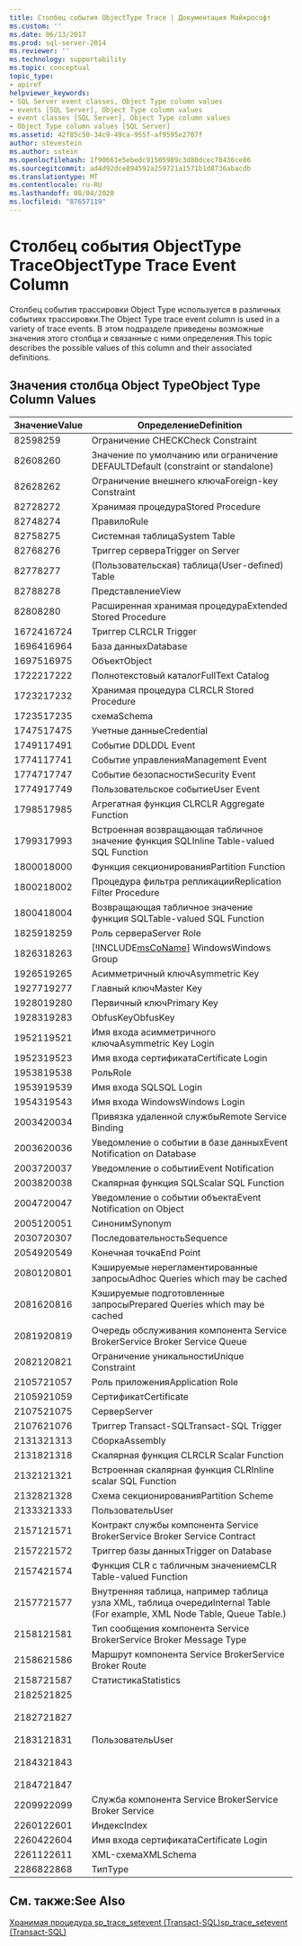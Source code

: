 ```yaml
---
title: Столбец события ObjectType Trace | Документация Майкрософт
ms.custom: ''
ms.date: 06/13/2017
ms.prod: sql-server-2014
ms.reviewer: ''
ms.technology: supportability
ms.topic: conceptual
topic_type:
- apiref
helpviewer_keywords:
- SQL Server event classes, Object Type column values
- events [SQL Server], Object Type column values
- event classes [SQL Server], Object Type column values
- Object Type column values [SQL Server]
ms.assetid: 42f85c50-34c9-49ca-955f-af9595e2707f
author: stevestein
ms.author: sstein
ms.openlocfilehash: 1f90661e5ebedc91505989c3d80dcec78436ce86
ms.sourcegitcommit: ad4d92dce894592a259721a1571b1d8736abacdb
ms.translationtype: MT
ms.contentlocale: ru-RU
ms.lasthandoff: 08/04/2020
ms.locfileid: "87657119"
---
```

# <a name="objecttype-trace-event-column"></a><span data-ttu-id="a633c-102">Столбец события ObjectType Trace</span><span class="sxs-lookup"><span data-stu-id="a633c-102">ObjectType Trace Event Column</span></span>
  <span data-ttu-id="a633c-103">Столбец события трассировки Object Type используется в различных событиях трассировки.</span><span class="sxs-lookup"><span data-stu-id="a633c-103">The Object Type trace event column is used in a variety of trace events.</span></span> <span data-ttu-id="a633c-104">В этом подразделе приведены возможные значения этого столбца и связанные с ними определения.</span><span class="sxs-lookup"><span data-stu-id="a633c-104">This topic describes the possible values of this column and their associated definitions.</span></span>  
  
## <a name="object-type-column-values"></a><span data-ttu-id="a633c-105">Значения столбца Object Type</span><span class="sxs-lookup"><span data-stu-id="a633c-105">Object Type Column Values</span></span>  
  
|<span data-ttu-id="a633c-106">Значение</span><span class="sxs-lookup"><span data-stu-id="a633c-106">Value</span></span>|<span data-ttu-id="a633c-107">Определение</span><span class="sxs-lookup"><span data-stu-id="a633c-107">Definition</span></span>|  
|-----------|----------------|  
|<span data-ttu-id="a633c-108">8259</span><span class="sxs-lookup"><span data-stu-id="a633c-108">8259</span></span>|<span data-ttu-id="a633c-109">Ограничение CHECK</span><span class="sxs-lookup"><span data-stu-id="a633c-109">Check Constraint</span></span>|  
|<span data-ttu-id="a633c-110">8260</span><span class="sxs-lookup"><span data-stu-id="a633c-110">8260</span></span>|<span data-ttu-id="a633c-111">Значение по умолчанию или ограничение DEFAULT</span><span class="sxs-lookup"><span data-stu-id="a633c-111">Default (constraint or standalone)</span></span>|  
|<span data-ttu-id="a633c-112">8262</span><span class="sxs-lookup"><span data-stu-id="a633c-112">8262</span></span>|<span data-ttu-id="a633c-113">Ограничение внешнего ключа</span><span class="sxs-lookup"><span data-stu-id="a633c-113">Foreign-key Constraint</span></span>|  
|<span data-ttu-id="a633c-114">8272</span><span class="sxs-lookup"><span data-stu-id="a633c-114">8272</span></span>|<span data-ttu-id="a633c-115">Хранимая процедура</span><span class="sxs-lookup"><span data-stu-id="a633c-115">Stored Procedure</span></span>|  
|<span data-ttu-id="a633c-116">8274</span><span class="sxs-lookup"><span data-stu-id="a633c-116">8274</span></span>|<span data-ttu-id="a633c-117">Правило</span><span class="sxs-lookup"><span data-stu-id="a633c-117">Rule</span></span>|  
|<span data-ttu-id="a633c-118">8275</span><span class="sxs-lookup"><span data-stu-id="a633c-118">8275</span></span>|<span data-ttu-id="a633c-119">Системная таблица</span><span class="sxs-lookup"><span data-stu-id="a633c-119">System Table</span></span>|  
|<span data-ttu-id="a633c-120">8276</span><span class="sxs-lookup"><span data-stu-id="a633c-120">8276</span></span>|<span data-ttu-id="a633c-121">Триггер сервера</span><span class="sxs-lookup"><span data-stu-id="a633c-121">Trigger on Server</span></span>|  
|<span data-ttu-id="a633c-122">8277</span><span class="sxs-lookup"><span data-stu-id="a633c-122">8277</span></span>|<span data-ttu-id="a633c-123">(Пользовательская) таблица</span><span class="sxs-lookup"><span data-stu-id="a633c-123">(User-defined) Table</span></span>|  
|<span data-ttu-id="a633c-124">8278</span><span class="sxs-lookup"><span data-stu-id="a633c-124">8278</span></span>|<span data-ttu-id="a633c-125">Представление</span><span class="sxs-lookup"><span data-stu-id="a633c-125">View</span></span>|  
|<span data-ttu-id="a633c-126">8280</span><span class="sxs-lookup"><span data-stu-id="a633c-126">8280</span></span>|<span data-ttu-id="a633c-127">Расширенная хранимая процедура</span><span class="sxs-lookup"><span data-stu-id="a633c-127">Extended Stored Procedure</span></span>|  
|<span data-ttu-id="a633c-128">16724</span><span class="sxs-lookup"><span data-stu-id="a633c-128">16724</span></span>|<span data-ttu-id="a633c-129">Триггер CLR</span><span class="sxs-lookup"><span data-stu-id="a633c-129">CLR Trigger</span></span>|  
|<span data-ttu-id="a633c-130">16964</span><span class="sxs-lookup"><span data-stu-id="a633c-130">16964</span></span>|<span data-ttu-id="a633c-131">База данных</span><span class="sxs-lookup"><span data-stu-id="a633c-131">Database</span></span>|  
|<span data-ttu-id="a633c-132">16975</span><span class="sxs-lookup"><span data-stu-id="a633c-132">16975</span></span>|<span data-ttu-id="a633c-133">Объект</span><span class="sxs-lookup"><span data-stu-id="a633c-133">Object</span></span>|  
|<span data-ttu-id="a633c-134">17222</span><span class="sxs-lookup"><span data-stu-id="a633c-134">17222</span></span>|<span data-ttu-id="a633c-135">Полнотекстовый каталог</span><span class="sxs-lookup"><span data-stu-id="a633c-135">FullText Catalog</span></span>|  
|<span data-ttu-id="a633c-136">17232</span><span class="sxs-lookup"><span data-stu-id="a633c-136">17232</span></span>|<span data-ttu-id="a633c-137">Хранимая процедура CLR</span><span class="sxs-lookup"><span data-stu-id="a633c-137">CLR Stored Procedure</span></span>|  
|<span data-ttu-id="a633c-138">17235</span><span class="sxs-lookup"><span data-stu-id="a633c-138">17235</span></span>|<span data-ttu-id="a633c-139">схема</span><span class="sxs-lookup"><span data-stu-id="a633c-139">Schema</span></span>|  
|<span data-ttu-id="a633c-140">17475</span><span class="sxs-lookup"><span data-stu-id="a633c-140">17475</span></span>|<span data-ttu-id="a633c-141">Учетные данные</span><span class="sxs-lookup"><span data-stu-id="a633c-141">Credential</span></span>|  
|<span data-ttu-id="a633c-142">17491</span><span class="sxs-lookup"><span data-stu-id="a633c-142">17491</span></span>|<span data-ttu-id="a633c-143">Событие DDL</span><span class="sxs-lookup"><span data-stu-id="a633c-143">DDL Event</span></span>|  
|<span data-ttu-id="a633c-144">17741</span><span class="sxs-lookup"><span data-stu-id="a633c-144">17741</span></span>|<span data-ttu-id="a633c-145">Событие управления</span><span class="sxs-lookup"><span data-stu-id="a633c-145">Management Event</span></span>|  
|<span data-ttu-id="a633c-146">17747</span><span class="sxs-lookup"><span data-stu-id="a633c-146">17747</span></span>|<span data-ttu-id="a633c-147">Событие безопасности</span><span class="sxs-lookup"><span data-stu-id="a633c-147">Security Event</span></span>|  
|<span data-ttu-id="a633c-148">17749</span><span class="sxs-lookup"><span data-stu-id="a633c-148">17749</span></span>|<span data-ttu-id="a633c-149">Пользовательское событие</span><span class="sxs-lookup"><span data-stu-id="a633c-149">User Event</span></span>|  
|<span data-ttu-id="a633c-150">17985</span><span class="sxs-lookup"><span data-stu-id="a633c-150">17985</span></span>|<span data-ttu-id="a633c-151">Агрегатная функция CLR</span><span class="sxs-lookup"><span data-stu-id="a633c-151">CLR Aggregate Function</span></span>|  
|<span data-ttu-id="a633c-152">17993</span><span class="sxs-lookup"><span data-stu-id="a633c-152">17993</span></span>|<span data-ttu-id="a633c-153">Встроенная возвращающая табличное значение функция SQL</span><span class="sxs-lookup"><span data-stu-id="a633c-153">Inline Table-valued SQL Function</span></span>|  
|<span data-ttu-id="a633c-154">18000</span><span class="sxs-lookup"><span data-stu-id="a633c-154">18000</span></span>|<span data-ttu-id="a633c-155">Функция секционирования</span><span class="sxs-lookup"><span data-stu-id="a633c-155">Partition Function</span></span>|  
|<span data-ttu-id="a633c-156">18002</span><span class="sxs-lookup"><span data-stu-id="a633c-156">18002</span></span>|<span data-ttu-id="a633c-157">Процедура фильтра репликации</span><span class="sxs-lookup"><span data-stu-id="a633c-157">Replication Filter Procedure</span></span>|  
|<span data-ttu-id="a633c-158">18004</span><span class="sxs-lookup"><span data-stu-id="a633c-158">18004</span></span>|<span data-ttu-id="a633c-159">Возвращающая табличное значение функция SQL</span><span class="sxs-lookup"><span data-stu-id="a633c-159">Table-valued SQL Function</span></span>|  
|<span data-ttu-id="a633c-160">18259</span><span class="sxs-lookup"><span data-stu-id="a633c-160">18259</span></span>|<span data-ttu-id="a633c-161">Роль сервера</span><span class="sxs-lookup"><span data-stu-id="a633c-161">Server Role</span></span>|  
|<span data-ttu-id="a633c-162">18263</span><span class="sxs-lookup"><span data-stu-id="a633c-162">18263</span></span>|[!INCLUDE[msCoName](../../includes/msconame-md.md)] <span data-ttu-id="a633c-163">Windows</span><span class="sxs-lookup"><span data-stu-id="a633c-163">Windows Group</span></span>|  
|<span data-ttu-id="a633c-164">19265</span><span class="sxs-lookup"><span data-stu-id="a633c-164">19265</span></span>|<span data-ttu-id="a633c-165">Асимметричный ключ</span><span class="sxs-lookup"><span data-stu-id="a633c-165">Asymmetric Key</span></span>|  
|<span data-ttu-id="a633c-166">19277</span><span class="sxs-lookup"><span data-stu-id="a633c-166">19277</span></span>|<span data-ttu-id="a633c-167">Главный ключ</span><span class="sxs-lookup"><span data-stu-id="a633c-167">Master Key</span></span>|  
|<span data-ttu-id="a633c-168">19280</span><span class="sxs-lookup"><span data-stu-id="a633c-168">19280</span></span>|<span data-ttu-id="a633c-169">Первичный ключ</span><span class="sxs-lookup"><span data-stu-id="a633c-169">Primary Key</span></span>|  
|<span data-ttu-id="a633c-170">19283</span><span class="sxs-lookup"><span data-stu-id="a633c-170">19283</span></span>|<span data-ttu-id="a633c-171">ObfusKey</span><span class="sxs-lookup"><span data-stu-id="a633c-171">ObfusKey</span></span>|  
|<span data-ttu-id="a633c-172">19521</span><span class="sxs-lookup"><span data-stu-id="a633c-172">19521</span></span>|<span data-ttu-id="a633c-173">Имя входа асимметричного ключа</span><span class="sxs-lookup"><span data-stu-id="a633c-173">Asymmetric Key Login</span></span>|  
|<span data-ttu-id="a633c-174">19523</span><span class="sxs-lookup"><span data-stu-id="a633c-174">19523</span></span>|<span data-ttu-id="a633c-175">Имя входа сертификата</span><span class="sxs-lookup"><span data-stu-id="a633c-175">Certificate Login</span></span>|  
|<span data-ttu-id="a633c-176">19538</span><span class="sxs-lookup"><span data-stu-id="a633c-176">19538</span></span>|<span data-ttu-id="a633c-177">Роль</span><span class="sxs-lookup"><span data-stu-id="a633c-177">Role</span></span>|  
|<span data-ttu-id="a633c-178">19539</span><span class="sxs-lookup"><span data-stu-id="a633c-178">19539</span></span>|<span data-ttu-id="a633c-179">Имя входа SQL</span><span class="sxs-lookup"><span data-stu-id="a633c-179">SQL Login</span></span>|  
|<span data-ttu-id="a633c-180">19543</span><span class="sxs-lookup"><span data-stu-id="a633c-180">19543</span></span>|<span data-ttu-id="a633c-181">Имя входа Windows</span><span class="sxs-lookup"><span data-stu-id="a633c-181">Windows Login</span></span>|  
|<span data-ttu-id="a633c-182">20034</span><span class="sxs-lookup"><span data-stu-id="a633c-182">20034</span></span>|<span data-ttu-id="a633c-183">Привязка удаленной службы</span><span class="sxs-lookup"><span data-stu-id="a633c-183">Remote Service Binding</span></span>|  
|<span data-ttu-id="a633c-184">20036</span><span class="sxs-lookup"><span data-stu-id="a633c-184">20036</span></span>|<span data-ttu-id="a633c-185">Уведомление о событии в базе данных</span><span class="sxs-lookup"><span data-stu-id="a633c-185">Event Notification on Database</span></span>|  
|<span data-ttu-id="a633c-186">20037</span><span class="sxs-lookup"><span data-stu-id="a633c-186">20037</span></span>|<span data-ttu-id="a633c-187">Уведомление о событии</span><span class="sxs-lookup"><span data-stu-id="a633c-187">Event Notification</span></span>|  
|<span data-ttu-id="a633c-188">20038</span><span class="sxs-lookup"><span data-stu-id="a633c-188">20038</span></span>|<span data-ttu-id="a633c-189">Скалярная функция SQL</span><span class="sxs-lookup"><span data-stu-id="a633c-189">Scalar SQL Function</span></span>|  
|<span data-ttu-id="a633c-190">20047</span><span class="sxs-lookup"><span data-stu-id="a633c-190">20047</span></span>|<span data-ttu-id="a633c-191">Уведомление о событии объекта</span><span class="sxs-lookup"><span data-stu-id="a633c-191">Event Notification on Object</span></span>|  
|<span data-ttu-id="a633c-192">20051</span><span class="sxs-lookup"><span data-stu-id="a633c-192">20051</span></span>|<span data-ttu-id="a633c-193">Синоним</span><span class="sxs-lookup"><span data-stu-id="a633c-193">Synonym</span></span>|  
|<span data-ttu-id="a633c-194">20307</span><span class="sxs-lookup"><span data-stu-id="a633c-194">20307</span></span>|<span data-ttu-id="a633c-195">Последовательность</span><span class="sxs-lookup"><span data-stu-id="a633c-195">Sequence</span></span>|  
|<span data-ttu-id="a633c-196">20549</span><span class="sxs-lookup"><span data-stu-id="a633c-196">20549</span></span>|<span data-ttu-id="a633c-197">Конечная точка</span><span class="sxs-lookup"><span data-stu-id="a633c-197">End Point</span></span>|  
|<span data-ttu-id="a633c-198">20801</span><span class="sxs-lookup"><span data-stu-id="a633c-198">20801</span></span>|<span data-ttu-id="a633c-199">Кэшируемые нерегламентированные запросы</span><span class="sxs-lookup"><span data-stu-id="a633c-199">Adhoc Queries which may be cached</span></span>|  
|<span data-ttu-id="a633c-200">20816</span><span class="sxs-lookup"><span data-stu-id="a633c-200">20816</span></span>|<span data-ttu-id="a633c-201">Кэшируемые подготовленные запросы</span><span class="sxs-lookup"><span data-stu-id="a633c-201">Prepared Queries which may be cached</span></span>|  
|<span data-ttu-id="a633c-202">20819</span><span class="sxs-lookup"><span data-stu-id="a633c-202">20819</span></span>|<span data-ttu-id="a633c-203">Очередь обслуживания компонента Service Broker</span><span class="sxs-lookup"><span data-stu-id="a633c-203">Service Broker Service Queue</span></span>|  
|<span data-ttu-id="a633c-204">20821</span><span class="sxs-lookup"><span data-stu-id="a633c-204">20821</span></span>|<span data-ttu-id="a633c-205">Ограничение уникальности</span><span class="sxs-lookup"><span data-stu-id="a633c-205">Unique Constraint</span></span>|  
|<span data-ttu-id="a633c-206">21057</span><span class="sxs-lookup"><span data-stu-id="a633c-206">21057</span></span>|<span data-ttu-id="a633c-207">Роль приложения</span><span class="sxs-lookup"><span data-stu-id="a633c-207">Application Role</span></span>|  
|<span data-ttu-id="a633c-208">21059</span><span class="sxs-lookup"><span data-stu-id="a633c-208">21059</span></span>|<span data-ttu-id="a633c-209">Сертификат</span><span class="sxs-lookup"><span data-stu-id="a633c-209">Certificate</span></span>|  
|<span data-ttu-id="a633c-210">21075</span><span class="sxs-lookup"><span data-stu-id="a633c-210">21075</span></span>|<span data-ttu-id="a633c-211">Сервер</span><span class="sxs-lookup"><span data-stu-id="a633c-211">Server</span></span>|  
|<span data-ttu-id="a633c-212">21076</span><span class="sxs-lookup"><span data-stu-id="a633c-212">21076</span></span>|<span data-ttu-id="a633c-213">Триггер Transact-SQL</span><span class="sxs-lookup"><span data-stu-id="a633c-213">Transact-SQL Trigger</span></span>|  
|<span data-ttu-id="a633c-214">21313</span><span class="sxs-lookup"><span data-stu-id="a633c-214">21313</span></span>|<span data-ttu-id="a633c-215">Сборка</span><span class="sxs-lookup"><span data-stu-id="a633c-215">Assembly</span></span>|  
|<span data-ttu-id="a633c-216">21318</span><span class="sxs-lookup"><span data-stu-id="a633c-216">21318</span></span>|<span data-ttu-id="a633c-217">Скалярная функция CLR</span><span class="sxs-lookup"><span data-stu-id="a633c-217">CLR Scalar Function</span></span>|  
|<span data-ttu-id="a633c-218">21321</span><span class="sxs-lookup"><span data-stu-id="a633c-218">21321</span></span>|<span data-ttu-id="a633c-219">Встроенная скалярная функция CLR</span><span class="sxs-lookup"><span data-stu-id="a633c-219">Inline scalar SQL Function</span></span>|  
|<span data-ttu-id="a633c-220">21328</span><span class="sxs-lookup"><span data-stu-id="a633c-220">21328</span></span>|<span data-ttu-id="a633c-221">Схема секционирования</span><span class="sxs-lookup"><span data-stu-id="a633c-221">Partition Scheme</span></span>|  
|<span data-ttu-id="a633c-222">21333</span><span class="sxs-lookup"><span data-stu-id="a633c-222">21333</span></span>|<span data-ttu-id="a633c-223">Пользователь</span><span class="sxs-lookup"><span data-stu-id="a633c-223">User</span></span>|  
|<span data-ttu-id="a633c-224">21571</span><span class="sxs-lookup"><span data-stu-id="a633c-224">21571</span></span>|<span data-ttu-id="a633c-225">Контракт службы компонента Service Broker</span><span class="sxs-lookup"><span data-stu-id="a633c-225">Service Broker Service Contract</span></span>|  
|<span data-ttu-id="a633c-226">21572</span><span class="sxs-lookup"><span data-stu-id="a633c-226">21572</span></span>|<span data-ttu-id="a633c-227">Триггер базы данных</span><span class="sxs-lookup"><span data-stu-id="a633c-227">Trigger on Database</span></span>|  
|<span data-ttu-id="a633c-228">21574</span><span class="sxs-lookup"><span data-stu-id="a633c-228">21574</span></span>|<span data-ttu-id="a633c-229">Функция CLR с табличным значением</span><span class="sxs-lookup"><span data-stu-id="a633c-229">CLR Table-valued Function</span></span>|  
|<span data-ttu-id="a633c-230">21577</span><span class="sxs-lookup"><span data-stu-id="a633c-230">21577</span></span>|<span data-ttu-id="a633c-231">Внутренняя таблица, например таблица узла XML, таблица очереди</span><span class="sxs-lookup"><span data-stu-id="a633c-231">Internal Table (For example, XML Node Table, Queue Table.)</span></span>|  
|<span data-ttu-id="a633c-232">21581</span><span class="sxs-lookup"><span data-stu-id="a633c-232">21581</span></span>|<span data-ttu-id="a633c-233">Тип сообщения компонента Service Broker</span><span class="sxs-lookup"><span data-stu-id="a633c-233">Service Broker Message Type</span></span>|  
|<span data-ttu-id="a633c-234">21586</span><span class="sxs-lookup"><span data-stu-id="a633c-234">21586</span></span>|<span data-ttu-id="a633c-235">Маршрут компонента Service Broker</span><span class="sxs-lookup"><span data-stu-id="a633c-235">Service Broker Route</span></span>|  
|<span data-ttu-id="a633c-236">21587</span><span class="sxs-lookup"><span data-stu-id="a633c-236">21587</span></span>|<span data-ttu-id="a633c-237">Статистика</span><span class="sxs-lookup"><span data-stu-id="a633c-237">Statistics</span></span>|  
|<span data-ttu-id="a633c-238">21825</span><span class="sxs-lookup"><span data-stu-id="a633c-238">21825</span></span><br /><br /> <span data-ttu-id="a633c-239">21827</span><span class="sxs-lookup"><span data-stu-id="a633c-239">21827</span></span><br /><br /> <span data-ttu-id="a633c-240">21831</span><span class="sxs-lookup"><span data-stu-id="a633c-240">21831</span></span><br /><br /> <span data-ttu-id="a633c-241">21843</span><span class="sxs-lookup"><span data-stu-id="a633c-241">21843</span></span><br /><br /> <span data-ttu-id="a633c-242">21847</span><span class="sxs-lookup"><span data-stu-id="a633c-242">21847</span></span>|<span data-ttu-id="a633c-243">Пользователь</span><span class="sxs-lookup"><span data-stu-id="a633c-243">User</span></span>|  
|<span data-ttu-id="a633c-244">22099</span><span class="sxs-lookup"><span data-stu-id="a633c-244">22099</span></span>|<span data-ttu-id="a633c-245">Служба компонента Service Broker</span><span class="sxs-lookup"><span data-stu-id="a633c-245">Service Broker Service</span></span>|  
|<span data-ttu-id="a633c-246">22601</span><span class="sxs-lookup"><span data-stu-id="a633c-246">22601</span></span>|<span data-ttu-id="a633c-247">Индекс</span><span class="sxs-lookup"><span data-stu-id="a633c-247">Index</span></span>|  
|<span data-ttu-id="a633c-248">22604</span><span class="sxs-lookup"><span data-stu-id="a633c-248">22604</span></span>|<span data-ttu-id="a633c-249">Имя входа сертификата</span><span class="sxs-lookup"><span data-stu-id="a633c-249">Certificate Login</span></span>|  
|<span data-ttu-id="a633c-250">22611</span><span class="sxs-lookup"><span data-stu-id="a633c-250">22611</span></span>|<span data-ttu-id="a633c-251">XML-схема</span><span class="sxs-lookup"><span data-stu-id="a633c-251">XMLSchema</span></span>|  
|<span data-ttu-id="a633c-252">22868</span><span class="sxs-lookup"><span data-stu-id="a633c-252">22868</span></span>|<span data-ttu-id="a633c-253">Тип</span><span class="sxs-lookup"><span data-stu-id="a633c-253">Type</span></span>|  
  
## <a name="see-also"></a><span data-ttu-id="a633c-254">См. также:</span><span class="sxs-lookup"><span data-stu-id="a633c-254">See Also</span></span>  
 [<span data-ttu-id="a633c-255">Хранимая процедура sp_trace_setevent (Transact-SQL)</span><span class="sxs-lookup"><span data-stu-id="a633c-255">sp_trace_setevent &#40;Transact-SQL&#41;</span></span>](/sql/relational-databases/system-stored-procedures/sp-trace-setevent-transact-sql)  
  
  
